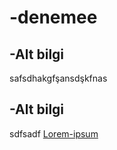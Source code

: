 # -denemee
## -Alt bilgi
safsdhakgfşansdşkfnas
## -Alt bilgi
sdfsadf
[Lorem-ipsum](http://google.com)